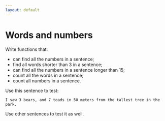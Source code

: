```yaml
---
layout: default
---
```


# Words and numbers

Write functions that:

* can find all the numbers in a sentence;
* find all words shorter than 3 in a sentence;
* can find all the numbers in a sentence longer than 15;
* count all the words in a sentence;
* count all numbers in a sentence.

Use this sentence to test:    

`I saw 3 bears, and 7 toads in 50 meters from the tallest tree in the park.`

Use other sentences to test it as well.
